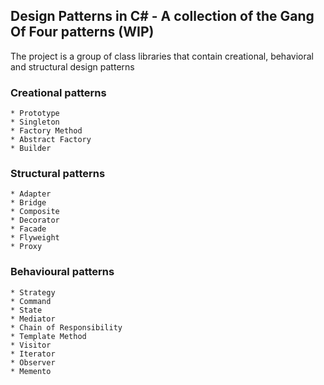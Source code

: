 
## Design Patterns in C# - A collection of the Gang Of Four patterns (WIP)
The project is a group of class libraries that contain creational, behavioral and structural design patterns 

### Creational patterns 
	* Prototype
	* Singleton
	* Factory Method
	* Abstract Factory
	* Builder

### Structural patterns 
	* Adapter
	* Bridge
	* Composite
	* Decorator
	* Facade
	* Flyweight
	* Proxy

### Behavioural patterns

	* Strategy
	* Command
	* State
	* Mediator
	* Chain of Responsibility
	* Template Method
	* Visitor
	* Iterator
	* Observer
	* Memento


